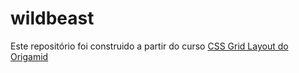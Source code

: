 # wildbeast
Este repositório foi construido a partir do curso [CSS Grid Layout do Origamid](https://www.youtube.com/watch?v=hKXOVD2Yrj8&t=1s)

